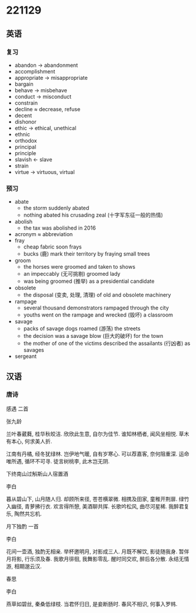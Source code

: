 # 221129

## 英语

### 复习

- abandon &rarr; abandonment
- accomplishment
- appropriate &rarr; misappropriate
- bargain
- behave &rarr; misbehave
- conduct &rarr; misconduct
- constrain
- decline &asymp; decrease, refuse
- decent
- dishonor
- ethic &rarr; ethical, unethical
- ethnic
- orthodox
- principal
- principle
- slavish &larr; slave
- strain
- virtue &rarr; virtuous, virtual

### 预习

- abate
  - the storm suddenly abated
  - nothing abated his crusading zeal (十字军东征一般的热情)
- abolish
  - the tax was abolished in 2016
- acronym &asymp; abbreviation
- fray
  - cheap fabric soon frays
  - bucks (鹿) mark their territory by fraying small trees
- groom
  - the horses were groomed and taken to shows
  - an impeccably (无可挑剔) groomed lady
  - was being groomed (推举) as a presidential candidate
- obsolete
  - the disposal (变卖, 处理, 清理) of old and obsolete machinery
- rampage
  - several thousand demonstrators rampaged through the city
  - youths went on the rampage and wrecked (毁坏) a classroom
- savage
  - packs of savage dogs roamed (游荡) the streets
  - the decision was a savage blow (巨大的破坏) for the town
  - the mother of one of the victims described the assailants (行凶者) as savages
- sergeant

## 汉语

### 唐诗

感遇 二首

张九龄

兰叶春葳蕤, 桂华秋皎洁.
欣欣此生意, 自尔为佳节.
谁知林栖者, 闻风坐相悦.
草木有本心, 何求美人折.

江南有丹橘, 经冬犹绿林.
岂伊地气暖, 自有岁寒心.
可以荐嘉客, 奈何阻重深.
运命唯所遇, 循环不可寻.
徒言树桃李, 此木岂无阴.

下终南山过斛斯山人宿置酒

李白

暮从碧山下, 山月随人归.
却顾所来径, 苍苍横翠微.
相携及田家, 童稚开荆扉.
绿竹入幽径, 青萝拂行衣.
欢言得所憩, 美酒聊共挥.
长歌吟松风, 曲尽河星稀.
我醉君复乐, 陶然共忘机.

月下独酌 一首

李白

花间一壶酒, 独酌无相亲.
举杯邀明月, 对影成三人.
月既不解饮, 影徒随我身.
暂伴月将影, 行乐须及春.
我歌月徘徊, 我舞影零乱.
醒时同交欢, 醉后各分散.
永结无情游, 相期邈云汉. 

春思

李白

燕草如碧丝, 秦桑低绿枝.
当君怀归日, 是妾断肠时.
春风不相识, 何事入罗帏.

